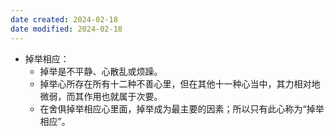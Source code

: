 ```yaml
---
date created: 2024-02-18
date modified: 2024-02-18
---
```

- 掉举相应：
    - 掉举是不平静、心散乱或烦躁。
    - 掉举心所存在所有十二种不善心里，但在其他十一种心当中，其力相对地微弱，而其作用也就属于次要。
    - 在舍俱掉举相应心里面，掉举成为最主要的因素；所以只有此心称为“掉举相应”。
